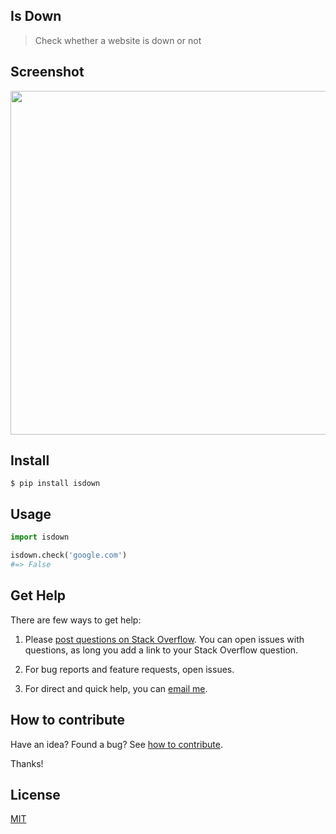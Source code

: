 ## Is Down

> Check whether a website is down or not

## Screenshot

<img src="https://gitlab.com/yoginth/isdown/raw/master/Screenshot.png" width="550">

## Install

```
$ pip install isdown
```

## Usage

```python
import isdown

isdown.check('google.com')
#=> False
```

## Get Help

There are few ways to get help:

 1. Please [post questions on Stack Overflow](https://stackoverflow.com/questions/ask). You can open issues with questions, as long you add a link to your Stack Overflow question.

 2. For bug reports and feature requests, open issues.

 3. For direct and quick help, you can [email me](mailto://yoginth@zoho.com).

## How to contribute
Have an idea? Found a bug? See [how to contribute][contributing].

Thanks!

## License

[MIT][license]

[LICENSE]: https://yoginth.mit-license.org/
[contributing]: /CONTRIBUTING.md
